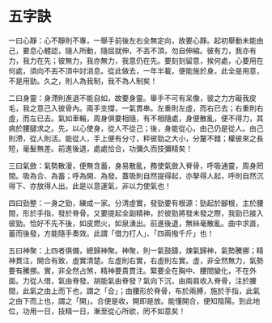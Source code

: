 # 五字訣

一曰心靜：心不靜則不專，一舉手前後左右全無定向，故要心靜。起初舉動未能由己，要息心體認，隨人所動，隨屈就伸，不丟不頂，勿自伸縮。彼有力，我亦有力，我力在先；彼無力，我亦無力，我意仍在先。要刻刻留意，挨何處，心要用在何處，須向不丟不頂中討消息。從此做去，一年半載，便能施於身。此全是用意，不是用勁。久之，則人為我制，我不為人制矣！

二曰身靈：身滯則進退不能自如，故要身靈。舉手不可有呆像，彼之力方礙我皮毛，我之意己入彼骨內。兩手支撐，一氣貫串。左重則左虛，而右已去；右重則右虛，而左已去。氣如車輪，周身俱要相隨，有不相隨處，身便散亂，便不得力，其病於腰腿求之。先，以心使身，從人不從己；後，身能從心，由己仍是從人。由己則滯，從人則活。能從人，手上便有分寸，秤彼勁之大小，分釐不錯；權彼來之長短，毫髮無差。前進後退，處處恰合，功彌久而技彌精矣！

三曰氣斂：氣勢散漫，便無含蓄，身易散亂，務使氣斂入脊骨，呼吸通靈，周身罔間。吸為合、為蓄；呼為開、為發。蓋吸則自然提得起，亦拏得人起，呼則自然沉得下、亦放得人出。此是以意運氣，非以力使氣也！

四曰勁整：一身之勁，練成一家。分清虛實，發勁要有根源：勁起於腳根，主於腰間，形於手指，發於脊骨。又要提起全副精神，於彼勁將發未發之際，我勁已接入彼勁。恰好不先不後，如皮燃火，如泉湧出。前進後退，無絲毫散亂。曲中求直，蓄而後發，方能隨手奏效。此謂「借力打人」、「四兩撥千斤」也！

五曰神聚：上四者俱備，總歸神聚。神聚，則一氣鼓鑄，煉氣歸神，氣勢騰挪；精神貫注，開合有致，虛實清楚。左虛則右實，右虛則左實。虛，非全然無力，氣勢要有騰挪。實，非全然占煞，精神要貴貫注。緊要全在胸中、腰間變化，不在外面。力從人借，氣由脊發。胡能氣由脊發？氣向下沉，由兩肩收入脊骨，注於腰間，此氣之由上而下也，謂之「合」；由腰形於脊骨，布於兩膊，施於手指，此氣之由下而上也，謂之「開」。合便是收，開即是放。能懂開合，便知陰陽。到此地位，功用一日，技精一日，漸至從心所欲，罔不如意矣！